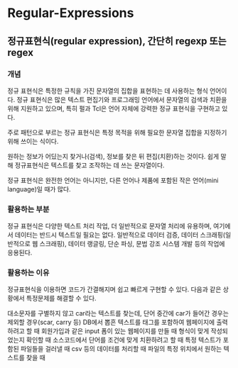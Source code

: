 # Regular-Expressions
<h2> 정규표현식(regular expression), 간단히 regexp 또는 regex</h2>

<h3>개념</h3>

정규 표현식은 특정한 규칙을 가진 문자열의 집합을 표현하는 데 사용하는 형식 언어이다.
정규 표현식은 많은 텍스트 편집기와 프로그래밍 언어에서 문자열의 검색과 치환을 위해 지원하고 있으며, 
특히 펄과 Tcl은 언어 자체에 강력한 정규 표현식을 구현하고 있다.

주로 패턴으로 부르는 정규 표현식은 특정 목적을 위해 필요한 문자열 집합을 지정하기 위해 쓰이는 식이다.

원하는 정보가 어딨는지 찾거나(검색), 정보를 찾은 뒤 편집(치환)하는 것이다. 
쉽게 말해 정규표현식은 텍스트를 찾고 조작하는 데 쓰는 문자열이다.

정규 표현식은 완전한 언어는 아니지만, 다른 언어나 제품에 포함된 작은 언어(mini language)일 때가 많다.

<h3>활용하는 부분</h3>
정규 표현식은 다양한 텍스트 처리 작업, 더 일반적으로 문자열 처리에 유용하며, 여기에서 데이터는 반드시 텍스트일 필요는 없다. 
일반적으로 데이터 검증, 데이터 스크래핑(일반적으로 웹 스크래핑), 데이터 랭글링, 단순 파싱, 문법 강조 시스템 개발 등의 작업에 응용된다.

<h3>활용하는 이유</h3>
정규표현식을 이용하면 코드가 간결해지며 쉽고 빠르게 구현할 수 있다.
다음과 같은 상황에서 특정문제를 해결할 수 있다.

대소문자를 구별하지 않고 car라는 텍스트를 찾는데, 단어 중간에 car가 들어간 경우는 제외할 경우(scar, carry 등)
DB에서 뽑흔 텍스트를 태그를 포함하여 웹페이지에 출력하려고 할 때
회원가입과 같은 input 폼이 있는 웹페이지를 만들 때 형식이 맞게 작성되었는지 확인할 때
소스코드에서 단어를 조건에 맞게 치환하려고 할 때
특정 텍스트가 포함된 파일들을 걸러낼 때
csv 등의 데이터를 처리할 때
파일의 특정 위치에서 원하는 텍스트를 찾을 때
